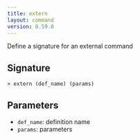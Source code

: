 ```yaml
---
title: extern
layout: command
version: 0.59.0
---
```


Define a signature for an external command

## Signature

```> extern (def_name) (params)```

## Parameters

 -  `def_name`: definition name
 -  `params`: parameters
